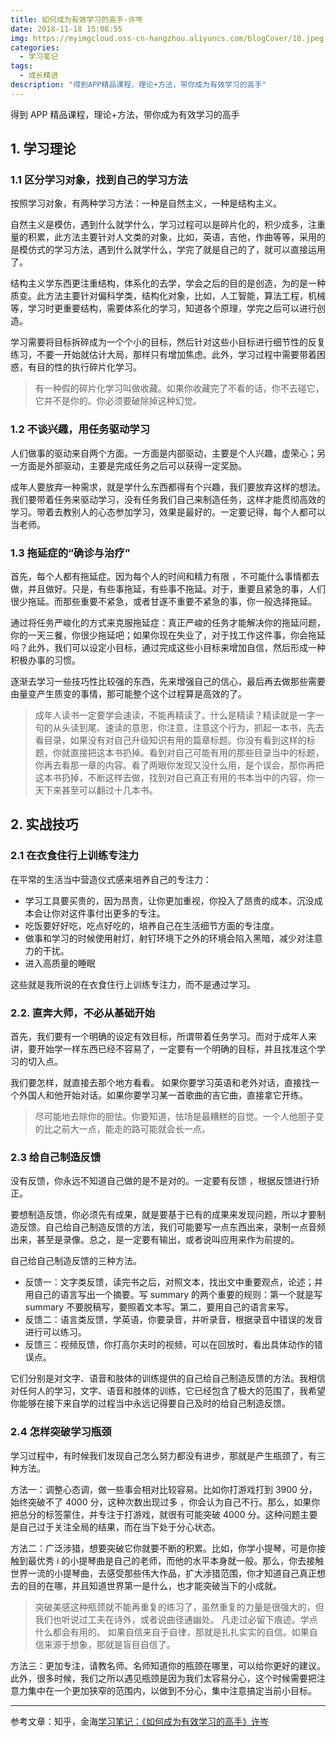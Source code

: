 ```yaml
---
title: 如何成为有效学习的高手-许岑
date: 2018-11-18 15:08:55
img: https://myimgcloud.oss-cn-hangzhou.aliyuncs.com/blogCover/10.jpeg
categories:
  - 学习笔记
tags:
  - 成长精进
description: "得到APP精品课程，理论+方法，带你成为有效学习的高手"
---
```


得到 APP 精品课程，理论+方法，带你成为有效学习的高手

<!-- more -->

## 1. 学习理论

### 1.1 区分学习对象，找到自己的学习方法

按照学习对象，有两种学习方法：一种是自然主义，一种是结构主义。

自然主义是模仿，遇到什么就学什么，学习过程可以是碎片化的，积少成多，注重量的积累，此方法主要针对人文类的对象，比如，英语，吉他，作曲等等，采用的是模仿式的学习方法，遇到什么就学什么，学完了就是自己的了，就可以直接运用了。

结构主义学东西更注重结构，体系化的去学，学会之后的目的是创造，为的是一种质变。此方法主要针对偏科学类，结构化对象，比如，人工智能，算法工程，机械等，学习时更重要结构，需要体系化的学习，知道各个原理，学完之后可以进行创造。

学习需要将目标拆碎成为一个个小的目标，然后针对这些小目标进行细节性的反复练习，不要一开始就估计大局，那样只有增加焦虑。此外，学习过程中需要带着困惑，有目的性的执行碎片化学习。

> 有一种假的碎片化学习叫做收藏。如果你收藏完了不看的话，你不去碰它，它并不是你的。你必须要破除掉这种幻觉。

### 1.2 不谈兴趣，用任务驱动学习

人们做事的驱动来自两个方面。一方面是内部驱动，主要是个人兴趣，虚荣心；另一方面是外部驱动，主要是完成任务之后可以获得一定奖励。

成年人要放弃一种需求，就是学什么东西都得有个兴趣，我们要放弃这样的想法。我们要带着任务来驱动学习，没有任务我们自己来制造任务，这样才能贯彻高效的学习。带着去教别人的心态参加学习，效果是最好的。一定要记得，每个人都可以当老师。

### 1.3 拖延症的“确诊与治疗”

首先，每个人都有拖延症。因为每个人的时间和精力有限 ，不可能什么事情都去做，并且做好。只是，有些事拖延，有些事不拖延。对于，重要且紧急的事，人们很少拖延。而那些重要不紧急，或者甘遂不重要不紧急的事，你一般选择拖延。

通过将任务严峻化的方式来克服拖延症：真正严峻的任务才能解决你的拖延问题，你的一天三餐，你很少拖延吧；如果你现在失业了，对于找工作这件事，你会拖延吗？此外，我们可以设定小目标，通过完成这些小目标来增加自信，然后形成一种积极办事的习惯。

逐渐去学习一些技巧性比较强的东西，先来增强自己的信心，最后再去做那些需要由量变产生质变的事情，那可能整个这个过程算是高效的了。

> 成年人读书一定要学会速读，不能再精读了。什么是精读？精读就是一字一句的从头读到尾。速读的意思，你注意，注意这个行为，抓起一本书，先去看目录，如果没有对自己升级知识有用的篇章标题。你没有看到这样的标题，你就直接把这本书扔掉。看到对自己可能有用的那些目录当中的标题，你再去看那一章的内容。看了两眼你发现又没什么用，是个误会，那你再把这本书扔掉，不断这样去做，找到对自己真正有用的书本当中的内容，你一天下来甚至可以翻过十几本书。

## 2. 实战技巧

### 2.1 在衣食住行上训练专注力

在平常的生活当中营造仪式感来培养自己的专注力：

- 学习工具要买贵的，因为昂贵，让你更加重视，你投入了昂贵的成本，沉没成本会让你对这件事付出更多的专注。
- 吃饭要好好吃，吃点好吃的，培养自己在生活细节方面的专注度。
- 做事和学习的时候使用射灯，射钉环境下之外的环境会陷入黑暗，减少对注意力的干扰。
- 进入高质量的睡眠

这些就是我所说的在衣食住行上训练专注力，而不是通过学习。

### 2.2. 直奔大师，不必从基础开始

首先，我们要有一个明确的设定有效目标，所谓带着任务学习。而对于成年人来讲，要开始学一样东西已经不容易了，一定要有一个明确的目标，并且找准这个学习的切入点。

我们要怎样，就直接去那个地方看看。 如果你要学习英语和老外对话，直接找一个外国人和他开始对话。如果你要学习某一首歌曲的吉它曲，直接拿它开练。

> 尽可能地去除你的胆怯。你要知道，怯场是最糟糕的自觉。一个人他胆子变的比之前大一点，能走的路可能就会长一点。

### 2.3 给自己制造反馈

没有反馈，你永远不知道自己做的是不是对的。一定要有反馈 ，根据反馈进行矫正。

要想制造反馈，你必须先有成果，就是要基于已有的成果来发现问题，所以才要制造反馈。自己给自己制造反馈的方法，我们可能要写一点东西出来，录制一点音频出来，甚至是录像。总之，是一定要有输出，或者说叫应用来作为前提的。

自己给自己制造反馈的三种方法。

- 反馈一：文字类反馈，读完书之后，对照文本，找出文中重要观点，论述；并用自己的语言写出一个摘要。写 summary 的两个重要的规则：第一个就是写 summary 不要脱稿写，要照着文本写。第二，要用自己的语言来写。
- 反馈二：语言类反馈，学英语，你要录音，并听录音，根据录音中错误的发音进行可以练习。
- 反馈三：视频反馈，你打高尔夫时的视频，可以在回放时，看出具体动作的错误点。

它们分别是对文字、语音和肢体的训练提供的自己给自己制造反馈的方法。我相信对任何人的学习，文字、语音和肢体的训练，它已经包含了极大的范围了，我希望你能够在接下来自学的过程当中永远记得要自己及时的给自己制造反馈。

### 2.4 怎样突破学习瓶颈

学习过程中，有时候我们发现自己怎么努力都没有进步，那就是产生瓶颈了，有三种方法。

方法一：调整心态调，做一些事会相对比较容易。比如你打游戏打到 3900 分，始终突破不了 4000 分，这种次数出现过多 ，你会认为自己不行。那么，如果你把总分的标签蒙住，并专注于打游戏，就很有可能突破 4000 分。这种问题主要是自己过于关注全局的结果，而在当下处于分心状态。

方法二：广泛涉猎，想要突破它你就要不断的积累。比如，你学小提琴，可是你接触到最优秀 i 的小提琴曲是自己的老师，而他的水平本身就一般。那么，你去接触世界一流的小提琴曲，去感受那些伟大作品，扩大涉猎范围，你才知道自己真正想去的目的在哪，并且知道世界第一是什么，也才能突破当下的小成就。

> 突破美感这种瓶颈就不能再重复的练习了，虽然重复的力量是很强大的，但我们也听说过工夫在诗外，或者说曲径通幽处。
> 凡走过必留下痕迹。学点什么都会有用的。
> 如果自信来自于自律，那就是扎扎实实的自信。如果自信来源于想象，那就是盲目自信了。

方法三：更加专注，请教名师。名师知道你的瓶颈在哪里，可以给你更好的建议。此外，很多时候，我们之所以遇见瓶颈是因为我们太容易分心，这个时候需要把注意力集中在一个更加狭窄的范围内，以做到不分心，集中注意搞定当前小目标。

---

参考文章：知乎，金海[学习笔记：《如何成为有效学习的高手》许岑](https://zhuanlan.zhihu.com/p/30348826)

